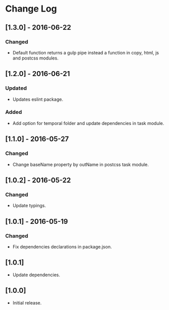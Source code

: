 # Change Log

## [1.3.0] - 2016-06-22

### Changed
- Default function returns a gulp pipe instead a function in copy, html, js and postcss modules.


## [1.2.0] - 2016-06-21

### Updated
- Updates eslint package.

### Added
- Add option for temporal folder and update dependencies in task module.


## [1.1.0] - 2016-05-27

### Changed
- Change baseName property by outName in postcss task module.


## [1.0.2] - 2016-05-22

### Changed
- Update typings.


## [1.0.1] - 2016-05-19

### Changed
- Fix dependencies declarations in package.json.


## [1.0.1]

* Update dependencies.


## [1.0.0]

* Initial release.